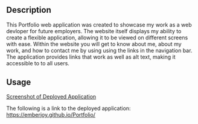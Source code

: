 # <Portfolio>

## Description

This Portfolio web application was created to showcase my work as a web devloper for future employers. The website itself displays my ability to create a flexible application, allowing it to be viewed on different screens with ease. Within the website you will get to know about me, about my work, and how to contact me by using using the links in the navigation bar. The application provides links that work as well as alt text, making it accessible to to all users. 

## Usage 

[Screenshot of Deployed Application](./assets/images/portfolio-screenshot.png)

The following is a link to the deployed application: 
https://emberjoy.github.io/Portfolio/